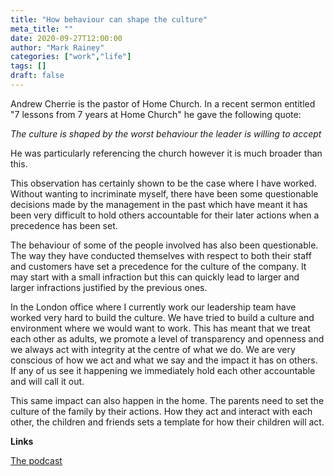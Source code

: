 ```yaml
---
title: "How behaviour can shape the culture"
meta_title: ""
date: 2020-09-27T12:00:00
author: "Mark Rainey"
categories: ["work","life"]
tags: []
draft: false
---
```

Andrew Cherrie is the pastor of Home Church. In a recent sermon entitled "7 lessons from 7 years at Home Church" he gave the following quote:

*The culture is shaped by the worst behaviour the leader is willing to accept*

He was particularly referencing the church however it is much broader than this.

This observation has certainly shown to be the case where I have worked. Without wanting to incriminate myself, there have been some questionable decisions made by the management in the past which have meant it has been very difficult to hold others  accountable for their later actions when a precedence has been set. 

The behaviour of some of the people involved has also been questionable. The way they have conducted themselves with respect to both their staff and customers have set a precedence for the culture of the company. It may start with a small infraction but this can quickly lead to larger and larger infractions justified by the previous ones.

In the London office where I currently work our leadership team have worked very hard to build the culture. We have tried to build a culture and environment where we would want to work. This has meant that we treat each other as adults, we promote a level of transparency and openness and we always act with integrity at the centre of what we do. We are very conscious of how we act and what we say and the impact it has on others. If any of us see it happening we immediately hold each other accountable and will call it out.

This same impact can also happen in the home. The parents need to set the culture of the family by their actions. How they act and interact with each other, the children and friends sets a template for how their children will act.

__Links__

[The podcast](https://open.spotify.com/episode/1g6crqg9gsHpVuvzL9WqRj?si=0655nlwnTKSLihEMC4WYRQ)

